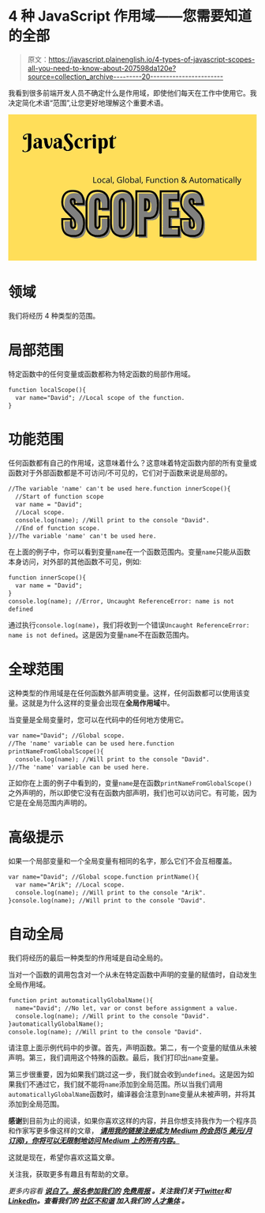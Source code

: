 # 4 种 JavaScript 作用域——您需要知道的全部

> 原文：<https://javascript.plainenglish.io/4-types-of-javascript-scopes-all-you-need-to-know-about-207598da120e?source=collection_archive---------20----------------------->

我看到很多前端开发人员不确定什么是作用域，即使他们每天在工作中使用它。我决定简化术语“范围”,让您更好地理解这个重要术语。

![](img/397a81952dce2146e7226446bfe4e7cb.png)

# 领域

我们将经历 4 种类型的范围。

# 局部范围

特定函数中的任何变量或函数都称为特定函数的局部作用域。

```
function localScope(){
  var name="David"; //Local scope of the function.
}
```

# 功能范围

任何函数都有自己的作用域，这意味着什么？这意味着特定函数内部的所有变量或函数对于外部函数都是不可访问/不可见的，它们对于函数来说是局部的。

```
//The variable 'name' can't be used here.function innerScope(){
  //Start of function scope
  var name = "David";
  //Local scope.
  console.log(name); //Will print to the console "David".
  //End of function scope.
}//The variable 'name' can't be used here.
```

在上面的例子中，你可以看到变量`name`在一个函数范围内。变量`name`只能从函数本身访问，对外部的其他函数不可见，例如:

```
function innerScope(){ 
  var name = "David";
}
console.log(name); //Error, Uncaught ReferenceError: name is not defined
```

通过执行`console.log(name)`，我们将收到一个错误`Uncaught ReferenceError: name is not defined`。这是因为变量`name`不在函数范围内。

# 全球范围

这种类型的作用域是在任何函数外部声明变量。这样，任何函数都可以使用该变量。这就是为什么这样的变量会出现在**全局作用域**中。

当变量是全局变量时，您可以在代码中的任何地方使用它。

```
var name="David"; //Global scope.
//The 'name' variable can be used here.function printNameFromGlobalScope(){
  console.log(name); //Will print to the console "David".
}//The 'name' variable can be used here.
```

正如你在上面的例子中看到的，变量`name`是在函数`printNameFromGlobalScope()`之外声明的，所以即使它没有在函数内部声明，我们也可以访问它。有可能，因为它是在全局范围内声明的。

# 高级提示

如果一个局部变量和一个全局变量有相同的名字，那么它们不会互相覆盖。

```
var name="David"; //Global scope.function printName(){
  var name="Arik"; //Local scope.
  console.log(name); //Will print to the console "Arik".
}console.log(name); //Will print to the console "David".
```

# 自动全局

我们将经历的最后一种类型的作用域是自动全局的。

当对一个函数的调用包含对一个从未在特定函数中声明的变量的赋值时，自动发生全局作用域。

```
function print automaticallyGlobalName(){
  name="David"; //No let, var or const before assignment a value.
  console.log(name); //Will print to the console "David".
}automaticallyGlobalName();
console.log(name); //Will print to the console "David".
```

请注意上面示例代码中的步骤。首先，声明函数。第二，有一个变量的赋值从未被声明。第三，我们调用这个特殊的函数。最后，我们打印出`name`变量。

第三步很重要，因为如果我们跳过这一步，我们就会收到`undefined`。这是因为如果我们不通过它，我们就不能将`name`添加到全局范围。所以当我们调用`automaticallyGlobalName`函数时，编译器会注意到`name`变量从未被声明，并将其添加到全局范围。

**感谢**到目前为止的阅读，如果你喜欢这样的内容，并且你想支持我作为一个程序员和作家写更多像这样的文章， [***请用我的链接注册成为 Medium 的会员(5 美元/月订阅)，你将可以无限制地访问 Medium 上的所有内容。***](https://medium.com/membership/@nissimzarur)

这就是现在，希望你喜欢这篇文章。

关注我，获取更多有趣且有帮助的文章。

*更多内容看* [***说白了。报名参加我们的***](https://plainenglish.io/) **[***免费周报***](http://newsletter.plainenglish.io/) *。关注我们关于*[***Twitter***](https://twitter.com/inPlainEngHQ)*和*[***LinkedIn***](https://www.linkedin.com/company/inplainenglish/)*。查看我们的* [***社区不和谐***](https://discord.gg/GtDtUAvyhW) *加入我们的* [***人才集体***](https://inplainenglish.pallet.com/talent/welcome) *。***